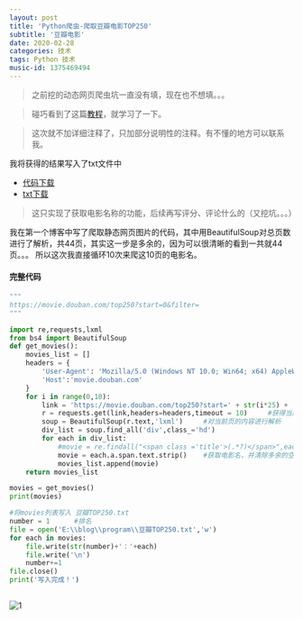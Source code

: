 ```yaml
---
layout: post
title: 'Python爬虫-爬取豆瓣电影TOP250'
subtitle: '豆瓣电影'
date: 2020-02-28
categories: 技术
tags: Python 技术
music-id: 1375469494
---
```


> 之前挖的动态网页爬虫坑一直没有填，现在也不想填。。。

> 碰巧看到了这篇[教程](https://cloud.tencent.com/developer/article/1404219)，就学习了一下。

> 这次就不加详细注释了，只加部分说明性的注释。有不懂的地方可以联系我。

我将获得的结果写入了txt文件中
* [代码下载](https://github.com/JMbaozi/absorb/blob/master/Blog/program/%E8%B1%86%E7%93%A3TOP250.py)
* [txt下载](https://github.com/JMbaozi/absorb/blob/master/Blog/file/%E8%B1%86%E7%93%A3TOP250.txt)

> 这只实现了获取电影名称的功能，后续再写评分、评论什么的（又挖坑。。。）

我在第一个博客中写了爬取静态网页图片的代码，其中用BeautifulSoup对总页数进行了解析，共44页，其实这一步是多余的，因为可以很清晰的看到一共就44页。。。
所以这次我直接循环10次来爬这10页的电影名。

#### 完整代码
```python
"""
https://movie.douban.com/top250?start=0&filter=
"""

import re,requests,lxml
from bs4 import BeautifulSoup
def get_movies():
    movies_list = []
    headers = {
        'User-Agent': 'Mozilla/5.0 (Windows NT 10.0; Win64; x64) AppleWebKit/537.36 (KHTML, like Gecko) Chrome/81.0.4044.26 Safari/537.36 Edg/81.0.416.16',
        'Host':'movie.douban.com'
    }
    for i in range(0,10):
        link = 'https://movie.douban.com/top250?start=' + str(i*25) + '&filter='    #从网址中可以很明显的发现，'start='的结果为i*25
        r = requests.get(link,headers=headers,timeout = 10)     #获得当前页的html内容
        soup = BeautifulSoup(r.text,'lxml')     #对当前页的内容进行解析
        div_list = soup.find_all('div',class_='hd')
        for each in div_list:
            #movie = re.findall("<span class ='title'>(.*?)</span>",each.text).strip()
            movie = each.a.span.text.strip()    #获取电影名，并清除多余的空格
            movies_list.append(movie)
    return movies_list

movies = get_movies()
print(movies)

#将movies列表写入 豆瓣TOP250.txt
number = 1      #排名
file = open('E:\\blog\\program\\豆瓣TOP250.txt','w')
for each in movies:
    file.write(str(number)+'：'+each)
    file.write('\n')
    number+=1
file.close()
print('写入完成！')
    
```
![1](https://lz.sinaimg.cn/orj1080/ebeef3aaly3gcci3blchlj20rq0jlacz.jpg)
